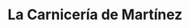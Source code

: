 ---
title: "La Carnicería de Martínez"
url: /martinez/la-carniceria-de-martinez/
shop: carnicero
---